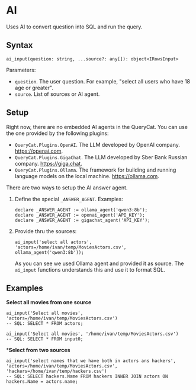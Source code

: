 # AI

Uses AI to convert question into SQL and run the query.

## Syntax

```
ai_input(question: string, ...source?: any[]): object<IRowsInput>
```

Parameters:

- `question`. The user question. For example, "select all users who have 18 age or greater".
- `source`. List of sources or AI agent.

## Setup

Right now, there are no embedded AI agents in the QueryCat. You can use the one provided by the following plugins:

- `QueryCat.Plugins.OpenAI`. The LLM developed by OpenAI company. https://openai.com.
- `QueryCat.Plugins.GigaChat`. The LLM developed by Sber Bank Russian company. https://giga.chat.
- `QueryCat.Plugins.Ollama`. The framework for building and running language models on the local machine. https://ollama.com.

There are two ways to setup the AI answer agent.

1. Define the special `_ANSWER_AGENT`. Examples:

    ```
    declare _ANSWER_AGENT := ollama_agent('qwen3:8b');
    declare _ANSWER_AGENT := openai_agent('API_KEY');
    declare _ANSWER_AGENT := gigachat_agent('API_KEY');
    ```

2. Provide thru the sources:

    ```
    ai_input('select all actors', 'actors=/home/ivan/temp/MoviesActors.csv', ollama_agent('qwen3:8b'));
    ```

    As you can see we used Ollama agent and provided it as source. The `ai_input` functions understands this and use it to format SQL.

## Examples

**Select all movies from one source**

```
ai_input('Select all movies', 'actors=/home/ivan/temp/MoviesActors.csv')
-- SQL: SELECT * FROM actors;
```

```
ai_input('Select all movies', '/home/ivan/temp/MoviesActors.csv')
-- SQL: SELECT * FROM input0;
```

***Select from two sources**

```
ai_input('select names that we have both in actors ans hackers', 'actors=/home/ivan/temp/MoviesActors.csv', 'hackers=/home/ivan/temp/hackers.csv')
-- SQL: SELECT hackers.Name FROM hackers INNER JOIN actors ON hackers.Name = actors.name;
```
